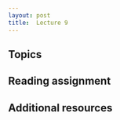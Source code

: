 ```yaml
---
layout: post
title:  Lecture 9
---
```


## Topics


## Reading assignment


## Additional resources



